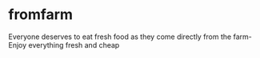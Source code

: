 # fromfarm
Everyone deserves to eat fresh food as they come directly from the farm- Enjoy everything fresh and cheap
